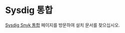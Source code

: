 # Sysdig 통합

[Sysdig Snyk 통합](https://docs.sysdig.com/en/docs/sysdig-secure/integrations-for-sysdig-secure/risk-spotlight-integrations/snyk/) 페이지를 방문하여 설치 문서를 찾으십시오.